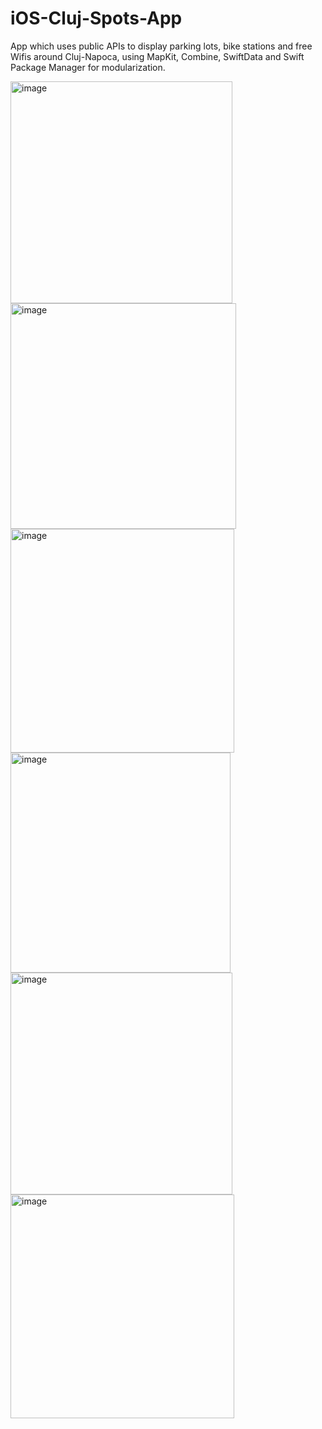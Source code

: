 # iOS-Cluj-Spots-App

App which uses public APIs to display parking lots, bike stations and free Wifis around Cluj-Napoca, using MapKit, Combine, SwiftData and Swift Package Manager for modularization.

<img width="355" alt="image" src="https://github.com/AlexBirladeanu/iOS-Cluj-Spots-App/assets/76782955/4f7276ba-e1ad-4da6-84f6-333970803adf">
<img width="361" alt="image" src="https://github.com/AlexBirladeanu/iOS-Cluj-Spots-App/assets/76782955/7fe48b9a-e631-4caa-89d2-65b1ae69034a">
<img width="358" alt="image" src="https://github.com/AlexBirladeanu/iOS-Cluj-Spots-App/assets/76782955/2b91f8cc-d4ff-4e82-8a9b-a57080978401">
<img width="352" alt="image" src="https://github.com/AlexBirladeanu/iOS-Cluj-Spots-App/assets/76782955/77b37770-8ea7-4ca2-b0c9-04e948c693a1">
<img width="355" alt="image" src="https://github.com/AlexBirladeanu/iOS-Cluj-Spots-App/assets/76782955/16c33496-13cf-49eb-b85f-7b32bfe83f63">
<img width="358" alt="image" src="https://github.com/AlexBirladeanu/iOS-Cluj-Spots-App/assets/76782955/05899516-d70d-4ada-844f-bf28e3fff474">
